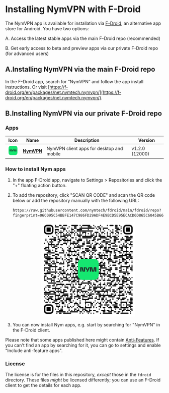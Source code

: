 # Installing NymVPN with F-Droid
The NymVPN app is available for installation via [F-Droid](https://f-droid.org/), an alternative app store for Android. You have two options:

A. Access the latest stable apps via the main F-Droid repo (recommended)

B. Get early access to beta and preview apps via our private F-Droid repo (for advanced users)


## A.Installing NymVPN via the main F-Droid repo
In the F-Droid app, search for “NymVPN” and follow the app install instructions. Or visit [https://f-droid.org/en/packages/net.nymtech.nymvpn/](https://f-droid.org/en/packages/net.nymtech.nymvpn/).


## B.Installing NymVPN via our private F-Droid repo

### Apps

<!-- This table is auto-generated. Do not edit -->
| Icon | Name | Description | Version |
| --- | --- | --- | --- |
| <a href="https://github.com/nymtech/nym-vpn-client"><img src="fdroid/repo/net.nymtech.nymvpn/en-US/icon.png" alt="NymVPN icon" width="36px" height="36px"></a> | [**NymVPN**](https://github.com/nymtech/nym-vpn-client) | NymVPN client apps for desktop and mobile | v1.2.0 (12000) |
<!-- end apps table -->

### How to install Nym apps
1. In the app F-Droid app, navigate to Settings > Repositories and click the "+" floating action button.
2. To add the repository, click "SCAN QR CODE" and scan the QR code below or add the repository manually with the following URL:

    ```
    https://raw.githubusercontent.com/nymtech/fdroid/main/fdroid/repo?fingerprint=06C095C54BBFE147C986FD29ADF4E9BCD5E95ECACD6D865C6045B66B0B5500FB
    ```

    <p align="center">
      <img src=".github/qrcode.png?raw=true" alt="F-Droid repo QR code" width="300" height="300"/>
    </p>


3. You can now install Nym apps, e.g. start by searching for "NymVPN" in the F-Droid client.

Please note that some apps published here might contain [Anti-Features](https://f-droid.org/en/docs/Anti-Features/). If you can't find an app by searching for it, you can go to settings and enable "Include anti-feature apps".

### [License](LICENSE)
The license is for the files in this repository, *except* those in the `fdroid` directory. These files *might* be licensed differently; you can use an F-Droid client to get the details for each app.
